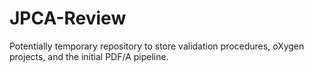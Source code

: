 # JPCA-Review
Potentially temporary repository to store validation procedures, oXygen projects, and the initial PDF/A pipeline.
